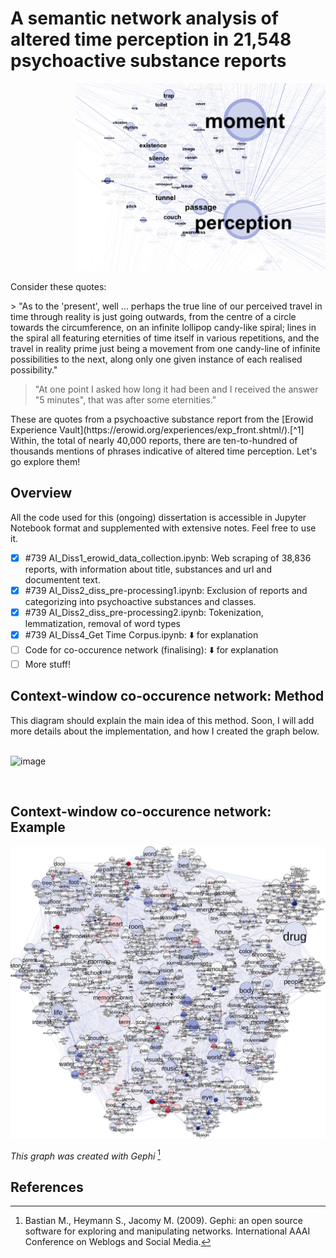# A semantic network analysis of altered time perception in 21,548 psychoactive substance reports

<p align="right">
  <img src="https://github.com/Akseli-Ilmanen/BSc-Dissertation/blob/main/Images/screenshot_204705.png" alt="drawing" width="400" height="300" />
</p>
Consider these quotes: 
<p align="left">
  > "As to the 'present', well ... perhaps the true line of our perceived travel in time through reality is just going outwards, from the centre of a circle towards the circumference, on an infinite lollipop candy-like spiral; lines in the spiral all featuring eternities of time itself in various repetitions, and the travel in reality prime just being a movement from one candy-line of infinite possibilities to the next, along only one given instance of each realised possibility."

  > "At one point I asked how long it had been and I received the answer "5 minutes", that was after some eternities."
</p>
These are quotes from a psychoactive substance report from the [Erowid Experience Vault](https://erowid.org/experiences/exp_front.shtml/).[^1] Within, the total of nearly 40,000 reports, there are ten-to-hundred of thousands mentions of phrases indicative of altered time perception. Let's go explore them!

## Overview

All the code used for this (ongoing) dissertation is accessible in Jupyter Notebook format and supplemented with extensive notes. Feel free to use it. 

- [x] #739 AI_Diss1_erowid_data_collection.ipynb: Web scraping of 38,836 reports, with information about title, substances and url and documentent text. 
- [x] #739 AI_Diss2_diss_pre-processing1.ipynb: Exclusion of reports and categorizing into psychoactive substances and classes. 
- [x] #739 AI_Diss2_diss_pre-processing2.ipynb: Tokenization, lemmatization, removal of word types
- [x] #739 AI_Diss4_Get Time Corpus.ipynb: :arrow_down: for explanation
- [ ] Code for co-occurence network (finalising): :arrow_down: for explanation
- [ ] More stuff!
 
## Context-window co-occurence network: Method

This diagram should explain the main idea of this method. Soon, I will add more details about the implementation, and how I created the graph below.  
<br />

![image](https://user-images.githubusercontent.com/107996462/206631309-72456e73-12f9-4370-ac04-d76459e46af0.png)

<br />

## Context-window co-occurence network: Example

![alt text](https://github.com/Akseli-Ilmanen/BSc-Dissertation/blob/main/Graph1.svg?raw=true)

*This graph was created with Gephi* [^2]


## References

[^1]: Erowid E, Erowid F. "The Value of Experience". Erowid Extracts. Jun 2006;10:14-19.
[^2]: Bastian M., Heymann S., Jacomy M. (2009). Gephi: an open source software for exploring and manipulating networks. International AAAI Conference on Weblogs and Social Media.

